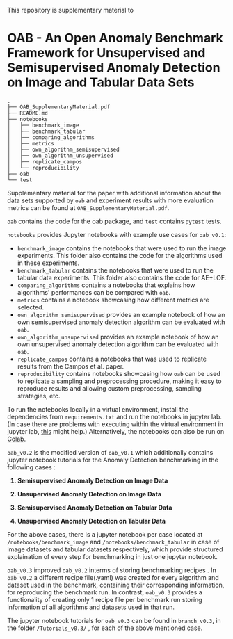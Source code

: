 This repository is supplementary material to
# OAB - An Open Anomaly Benchmark Framework for Unsupervised and Semisupervised Anomaly Detection on Image and Tabular Data Sets


```
.
├── OAB_SupplementaryMaterial.pdf
├── README.md
├── notebooks
│   ├── benchmark_image
│   ├── benchmark_tabular
│   ├── comparing_algorithms
│   ├── metrics
│   ├── own_algorithm_semisupervised
│   ├── own_algorithm_unsupervised
│   ├── replicate_campos
│   └── reproducibility
├── oab
└── test
```

Supplementary material for the paper with additional information about the data sets supported by `oab` and experiment results with more evaluation metrics can be found at `OAB_SupplementaryMaterial.pdf`.

`oab` contains the code for the oab package, and `test` contains `pytest` tests.

`notebooks` provides Jupyter notebooks with example use cases for `oab_v0.1`:
- `benchmark_image` contains the notebooks that were used to run the image experiments. This folder also contains the code for the algorithms used in these experiments.
- `benchmark_tabular` contains the notebooks that were used to run the tabular data experiments. This folder also contains the code for AE+LOF.
- `comparing_algorithms` contains a notebooks that explains how algorithms' performances can be compared with `oab`.
- `metrics` contains a notebook showcasing how different metrics are selected.
- `own_algorithm_semisupervised` provides an example notebook of how an own semisupervised anomaly detection algorithm can be evaluated with `oab`.
- `own_algorithm_unsupervised` provides an example notebook of how an own unsupervised anomaly detection algorithm can be evaluated with `oab`.
- `replicate_campos` contains a notebooks that was used to replicate results from the Campos et al. paper.
- `reproducibility` contains notebooks showcasing how `oab` can be used to replicate a sampling and preprocessing procedure, making it easy to reproduce results and allowing custom preprocessing, sampling strategies, etc.

To run the notebooks locally in a virtual environment, install the dependencies from `requirements.txt` and run the notebooks in jupyter lab. (In case there are problems with executing within the virtual environment in jupyter lab, [this](https://janakiev.com/blog/jupyter-virtual-envs/) might help.)
Alternatively, the notebooks can also be run on [Colab](https://drive.google.com/drive/folders/1ZKEHmldEsLhK6fhhhNgr_YthLUX_xusC?usp=sharing).

`oab_v0.2` is the modified version of `oab_v0.1` which additionally contains jupyter notebook tutorials for the Anomaly Detection benchmarking in the following cases :
<b>
   1.  Semisupervised Anomaly Detection on Image Data

   2.  Unsupervised Anomaly Detection on Image Data

   3.  Semisupervised Anomaly Detection on Tabular Data

   4.  Unsupervised Anomaly Detection on Tabular Data
</b>
  
For the above cases, there is a  jupyter notebook per case located  at `/notebooks/benchmark_image` and `/notebooks/benchmark_tabular` in case of image datasets and tabular datasets respectively, which  provide structured explaination of every step for benchmarking in just one jupyter notebook.


`oab_v0.3` improved `oab_v0.2` interms of storing benchmarking recipes . In `oab_v0.2` a different recipe file(.yaml) was created for every algorithm and dataset used in the benchmark, containing their corresponding information,  for reproducing the benchmark run. In contrast, `oab_v0.3` provides a functionality of creating only 1 recipe file per benchmark run storing information of all algorithms and datasets used in that run.

The jupyter notebook tutorials for `oab_v0.3` can be found in `branch_v0.3`, in the folder `/Tutorials_v0.3/` , for each of the above mentioned case.
